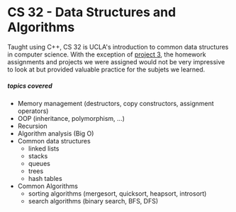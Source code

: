 # CS 32 - Data Structures and Algorithms

Taught using C++, CS 32 is UCLA's introduction to common data structures in computer science. With the exception of [project 3](), the homework assignments and projects we were assigned would not be very impressive to look at but provided valuable practice for the subjets we learned.
##### topics covered 
* Memory management (destructors, copy constructors, assignment operators)
* OOP (inheritance, polymorphism, ...)
* Recursion
* Algorithm analysis (Big O)
* Common data structures 
  * linked lists 
  * stacks
  * queues 
  * trees 
  * hash tables 
* Common Algorithms 
  * sorting algorithms (mergesort, quicksort, heapsort, introsort)
  * search algorithms (binary search, BFS, DFS)

